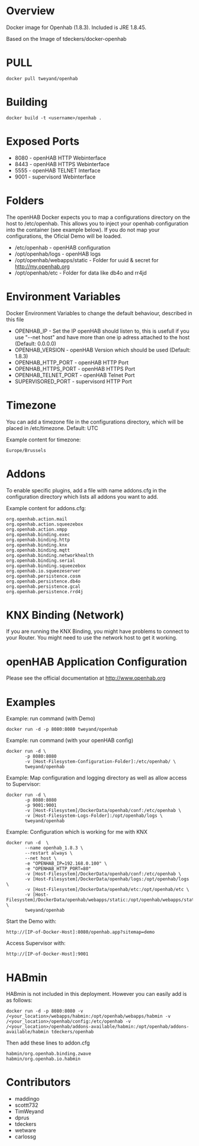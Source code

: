 Overview
========

Docker image for Openhab (1.8.3). Included is JRE 1.8.45.

Based on the Image of tdeckers/docker-openhab

PULL
=======
```docker pull tweyand/openhab```

Building
========

```docker build -t <username>/openhab .```


Exposed Ports
=======
* 8080 - openHAB HTTP Webinterface
* 8443 - openHAB HTTPS Webinterface
* 5555 - openHAB TELNET Interface
* 9001 - supervisord Webinterface

Folders 
=======
The openHAB Docker expects you to map a configurations directory on the host to /etc/openhab. This allows you to inject your openhab configuration into the container (see example below). If you do not map your configurations, the Oficial Demo will be loaded.

* /etc/openhab - openHAB configuration
* /opt/openhab/logs - openHAB logs
* /opt/openhab/webapps/static - Folder for uuid & secret for http://my.openhab.org
* /opt/openhab/etc - Folder for data like db4o and rr4jd

Environment Variables
=======
Docker Environment Variables to change the default behaviour, described in this file

* OPENHAB_IP - Set the IP openHAB should listen to, this is usefull if you use "--net host" and have more than one ip adress attached to the host (Default: 0.0.0.0) 
* OPENHAB_VERSION - openHAB Version which should be used (Default: 1.8.3)
* OPENHAB_HTTP_PORT - openHAB HTTP Port
* OPENHAB_HTTPS_PORT - openHAB HTTPS Port
* OPENHAB_TELNET_PORT - openHAB Telnet Port
* SUPERVISORED_PORT - supervisord HTTP Port

Timezone
======
You can add a timezone file in the configurations directory, which will be placed in /etc/timezone. Default: UTC

Example content for timezone:
```
Europe/Brussels
```

Addons
======
To enable specific plugins, add a file with name addons.cfg in the configuration directory which lists all addons you want to add.

Example content for addons.cfg:
```
org.openhab.action.mail
org.openhab.action.squeezebox
org.openhab.action.xmpp
org.openhab.binding.exec
org.openhab.binding.http
org.openhab.binding.knx
org.openhab.binding.mqtt
org.openhab.binding.networkhealth
org.openhab.binding.serial
org.openhab.binding.squeezebox
org.openhab.io.squeezeserver
org.openhab.persistence.cosm
org.openhab.persistence.db4o
org.openhab.persistence.gcal
org.openhab.persistence.rrd4j
```

KNX Binding (Network)
=====
If you are running the KNX Binding, you might have problems to connect to your Router. You might need to use the network host to get it working.

openHAB Application Configuration
=====
Please see the official documentation at http://www.openhab.org

Examples
=====

Example: run command (with Demo)
```
docker run -d -p 8080:8080 tweyand/openhab
```

Example: run command (with your openHAB config)
```
docker run -d \
       -p 8080:8080 
       -v [Host-Filesystem-Configuration-Folder]:/etc/openhab/ \
       tweyand/openhab
```

Example: Map configuration and logging directory as well as allow access to Supervisor:
```
docker run -d \
       -p 8080:8080 
       -p 9001:9001 
       -v [Host-Filesystem]/DockerData/openhab/conf:/etc/openhab \
       -v [Host-Filesystem-Logs-Folder]:/opt/openhab/logs \
       tweyand/openhab
```

Example: Configuration which is working for me with KNX
```
docker run -d  \
       --name openhab_1.8.3 \
       --restart always \
       --net host \
       -e "OPENHAB_IP=192.168.0.100" \
       -e "OPENHAB_HTTP_PORT=80"
       -v [Host-Filesystem]/DockerData/openhab/conf:/etc/openhab \
       -v [Host-Filesystem]/DockerData/openhab/logs:/opt/openhab/logs \
       -v [Host-Filesystem]/DockerData/openhab/etc:/opt/openhab/etc \
       -v [Host-Filesystem]/DockerData/openhab/webapps/static:/opt/openhab/webapps/static \
       tweyand/openhab
```


Start the Demo with: 
```
http://[IP-of-Docker-Host]:8080/openhab.app?sitemap=demo
```
Access Supervisor with: 
```
http://[IP-of-Docker-Host]:9001
```


HABmin
=======

HABmin is not included in this deployment.  However you can easily add is as follows:
```
docker run -d -p 8080:8080 -v /<your_location>/webapps/habmin:/opt/openhab/webapps/habmin -v /<your_location>/openhab/config:/etc/openhab -v /<your_location>/openhab/addons-available/habmin:/opt/openhab/addons-available/habmin tdeckers/openhab
```

Then add these lines to addon.cfg
```
habmin/org.openhab.binding.zwave
habmin/org.openhab.io.habmin
```

Contributors
============
* maddingo
* scottt732
* TimWeyand
* dprus
* tdeckers
* wetware
* carlossg

